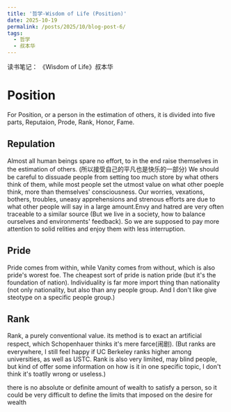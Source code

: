 ```yaml
---
title: '哲学-Wisdom of Life (Position)'
date: 2025-10-19
permalink: /posts/2025/10/blog-post-6/
tags:
  - 哲学
  - 叔本华
---
```


读书笔记： 《Wisdom of Life》叔本华


Position
======
For Position, or a person in the estimation of others, it is divided into five parts, Reputaion, Prode, Rank, Honor, Fame.

Repulation
-----
Almost all human beings spare no effort, to in the end raise themselves in the estimation of others. (所以接受自己的平凡也是快乐的一部分) We should be careful to dissuade people from setting too much store by what others think of them, while most people set the utmost value on what other poeple think, more than themselves' consciousness. Our worries, vexations, bothers, troubles, uneasy apprehensions and strenous efforts are due to what other people will say in a large amount.Envy and hatred are very often traceable to a similar source (But we live in a society, how to balance ourselves and environments' feedback). So we are supposed to pay more attention to solid relities and enjoy them with less interruption.

Pride
-----
Pride comes from within, while Vanity comes from without, which is also pride's worest foe. The cheapest sort of pride is nation pride (but it's the foundation of nation). Individuality is far more import thing than nationality (not only nationality, but also than any people group. And I don't like give steotype on a specific people group.) 

Rank
-----
Rank, a purely conventional value. its method is to exact an artificial respect, which Schopenhauer thinks it's mere farce(闹剧). (But ranks are everywhere, I still feel happy if UC Berkeley ranks higher among universities, as well as USTC. Rank is also very limited, may blind people, but kind of offer some information on how is it in one specific topic, I don't think it's toatlly wrong or useless.)

there is no absolute or definite amount of wealth to satisfy a person, so it could be very difficult to define the limits that imposed on the desire for wealth
